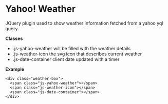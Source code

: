 Yahoo! Weather
==============

JQuery plugin used to show weather information fetched from a yahoo yql query.

__Classes__
- .js-yahoo-weather will be filled with the weather details
- .js-weather-icon the svg icon that describes current weather
- .js-date-container client date updated with a timer

__Example__

```
<div class="weather-box">
  <span class="js-yahoo-weather"></span>
  <span class="js-weather-icon"></span>
  <span class="js-date-container"></span>
</div>
```
